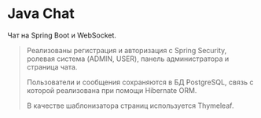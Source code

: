 # Java Chat
Чат на Spring Boot и WebSocket.
> Реализованы регистрация и авторизация с Spring Security, ролевая система (ADMIN, USER), панель администратора и страница чата.
> 
> Пользователи и сообщения сохраняются в БД PostgreSQL, связь с которой реализована при помощи Hibernate ORM.
> 
> В качестве шаблонизатора страниц используется Thymeleaf.
